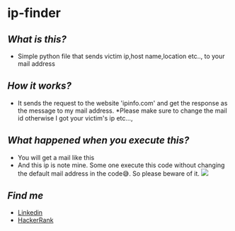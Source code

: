 # ip-finder

## ***What is this?***
* Simple python file that sends victim ip,host name,location etc.., 
to your mail address

## ***How it works?***
* It sends the request to the website 'ipinfo.com' and get the 
response as the message to my mail address.
*Please make sure to change the mail id otherwise I got your
victim's ip etc...,

## ***What happened when you execute this?***
* You will get a mail like this
* And this ip is note mine. Some one execute this code without
changing the default mail address in the code😅. So please beware of it.
![](https://github.com/gowtham758550/ip-finder/blob/master/Demo/Screenshot_20200620-221209~2.png)

## ***Find me***
* [Linkedin](https://www.linkedin.com/in/gowtham-s-516433182) 
* [HackerRank](https://www.hackerrank.com/gowtham758550)






